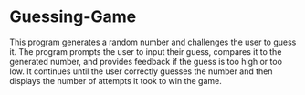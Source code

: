 # Guessing-Game
This program generates a random number and challenges the user to guess it. The program prompts the user to input their guess, compares it to the generated number, and provides feedback if the guess is too high or too low. It continues until the user correctly guesses the number and then displays the number of attempts it took to win the game.
